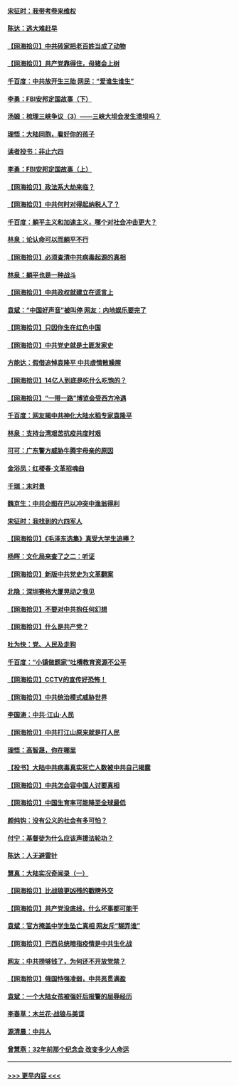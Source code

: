 #### [宋征时：我带考卷来维权](../pages/nsc993/n12994088.md?t=06031801) 
#### [陈达：逃大难赶早](../pages/nsc993/n12993569.md?t=06031801) 
#### [【网海拾贝】中共砖家把老百姓当成了动物](../pages/nsc993/n12993483.md?t=06031801) 
#### [【网海拾贝】共产党靠得住，母猪会上树](../pages/nsc993/n12990730.md?t=06031801) 
#### [千百度：中共放开生三胎 网民：“爱谁生谁生”](../pages/nsc993/n12990644.md?t=06031801) 
#### [李勇：FBI安邦定国故事（下）](../pages/nsc993/n12987854.md?t=06031801) 
#### [汤姆：梳理三峡争议（3）——三峡大坝会发生溃坝吗？](../pages/nsc993/n12989806.md?t=06031801) 
#### [理悟：大陆同胞，看好你的孩子](../pages/nsc993/n12989778.md?t=06031801) 
#### [读者投书：非止六四](../pages/nsc993/n12989673.md?t=06031801) 
#### [李勇：FBI安邦定国故事（上）](../pages/nsc993/n12987749.md?t=06031801) 
#### [【网海拾贝】政法系大劫来临？](../pages/nsc993/n12987596.md?t=06031801) 
#### [【网海拾贝】中共何时对得起纳税人了？](../pages/nsc993/n12985578.md?t=06031801) 
#### [千百度：躺平主义和加速主义，哪个对社会冲击更大？](../pages/nsc993/n12985512.md?t=06031801) 
#### [林泉：论认命可以而躺平不行](../pages/nsc993/n12985505.md?t=06031801) 
#### [【网海拾贝】必须查清中共病毒起源的真相](../pages/nsc993/n12984276.md?t=06031801) 
#### [林泉：躺平也是一种战斗](../pages/nsc993/n12984194.md?t=06031801) 
#### [【网海拾贝】中共政权就建立在谎言上](../pages/nsc993/n12981880.md?t=06031801) 
#### [袁斌：“中国好声音”被叫停 网友：内地娱乐要完了](../pages/nsc993/n12981826.md?t=06031801) 
#### [【网海拾贝】只因你生在红色中国](../pages/nsc993/n12979096.md?t=06031801) 
#### [【网海拾贝】中共党史就是土匪发家史](../pages/nsc993/n12976478.md?t=06031801) 
#### [方能达：假借追悼袁隆平 中共虚情散臊腥](../pages/nsc993/n12976396.md?t=06031801) 
#### [【网海拾贝】14亿人到底是吃什么吃饱的？](../pages/nsc993/n12974125.md?t=06031801) 
#### [【网海拾贝】“一带一路”博览会受西方冷遇](../pages/nsc993/n12971787.md?t=06031801) 
#### [千百度：网友揭中共神化大陆水稻专家袁隆平](../pages/nsc993/n12971733.md?t=06031801) 
#### [林泉：支持台湾艰苦抗疫共度时艰](../pages/nsc993/n12971350.md?t=06031801) 
#### [可可：广东警方威胁牛腾宇母亲的原因](../pages/nsc993/n12971100.md?t=06031801) 
#### [金浴凤：红楼春·文革招魂曲](../pages/nsc993/n12970354.md?t=06031801) 
#### [千瑞：末时景](../pages/nsc993/n12970337.md?t=06031801) 
#### [魏京生：中共企图在巴以冲突中渔翁得利](../pages/nsc993/n12970286.md?t=06031801) 
#### [宋征时：我找到的六四军人](../pages/nsc993/n12970213.md?t=06031801) 
#### [【网海拾贝】《毛泽东选集》真受大学生追捧？](../pages/nsc993/n12968779.md?t=06031801) 
#### [杨晖：文化局来查了之二：听证](../pages/nsc993/n12966528.md?t=06031801) 
#### [【网海拾贝】新版中共党史为文革翻案](../pages/nsc993/n12967526.md?t=06031801) 
#### [北隐：深圳赛格大厦晃动之我见](../pages/nsc993/n12967393.md?t=06031801) 
#### [【网海拾贝】不要对中共抱任何幻想](../pages/nsc993/n12965222.md?t=06031801) 
#### [【网海拾贝】什么是共产党？](../pages/nsc993/n12962781.md?t=06031801) 
#### [吐为快：党、人民及走狗](../pages/nsc993/n12962747.md?t=06031801) 
#### [千百度：“小镇做题家”吐槽教育资源不公平](../pages/nsc993/n12962705.md?t=06031801) 
#### [【网海拾贝】CCTV的宣传好恐怖！](../pages/nsc993/n12959984.md?t=06031801) 
#### [【网海拾贝】中共统治模式威胁世界](../pages/nsc993/n12957622.md?t=06031801) 
#### [李国涛：中共‧江山‧人民](../pages/nsc993/n12957502.md?t=06031801) 
#### [【网海拾贝】中共打江山原来就是打人民](../pages/nsc993/n12954345.md?t=06031801) 
#### [理悟：高智晟，你在哪里](../pages/nsc993/n12953115.md?t=06031801) 
#### [【投书】大陆中共病毒真实死亡人数被中共自己揭露](../pages/nsc993/n12953050.md?t=06031801) 
#### [【网海拾贝】中共怎会容中国人讨要真相](../pages/nsc993/n12952161.md?t=06031801) 
#### [【网海拾贝】中国生育率可能降至全球最低](../pages/nsc993/n12948793.md?t=06031801) 
#### [颜纯钩：没有公义的社会有多可怕？](../pages/nsc993/n12947626.md?t=06031801) 
#### [付宁：基督徒为什么应该声援法轮功？](../pages/nsc993/n12947233.md?t=06031801) 
#### [陈达：人无避雷针](../pages/nsc993/n12947098.md?t=06031801) 
#### [慧真：大陆实况奇闻录（一）](../pages/nsc993/n12945811.md?t=06031801) 
#### [【网海拾贝】比战狼更凶残的戳瞎外交](../pages/nsc993/n12945717.md?t=06031801) 
#### [【网海拾贝】共产党没底线，什么坏事都可能干](../pages/nsc993/n12942090.md?t=06031801) 
#### [袁斌：官方掩盖中学生坠亡真相 网友斥“糊弄谁”](../pages/nsc993/n12942029.md?t=06031801) 
#### [【网海拾贝】巴西总统暗指疫情是中共生化战](../pages/nsc993/n12938999.md?t=06031801) 
#### [网友：中共捞够钱了，为何还不开放党禁？](../pages/nsc993/n12938952.md?t=06031801) 
#### [【网海拾贝】俄国恃强凌弱，中共恶贯满盈](../pages/nsc993/n12936626.md?t=06031801) 
#### [袁斌：一个大陆女孩被强奸后报警的屈辱经历](../pages/nsc993/n12936547.md?t=06031801) 
#### [李春草：木兰花·战狼与美谍](../pages/nsc993/n12935995.md?t=06031801) 
#### [源清晨：中共人](../pages/nsc993/n12935589.md?t=06031801) 
#### [曾慧燕：32年前那个纪念会 改变多少人命运](../pages/nsc993/n12934233.md?t=06031801) 

----
#### [ >>> 更早内容 <<< ](../indexes/nsc993-earlier.md)
